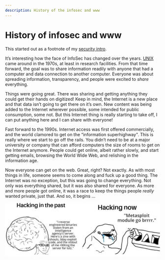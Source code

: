 ```yaml
---
description: History of the infosec and www
---
```


# History of infosec and www

This started out as a footnote of my [security intro](../security/).

It’s interesting how the face of InfoSec has changed over the years. [UNIX](../unix/) came around in the 1970s, at least in research facilities. From that time forward, the goal was to share information readily with anyone that had a computer and data connection to another computer. Everyone was about spreading information, transparency, and people were excited to _share_ everything.

Things were going great. There was sharing and getting anything they could get their hands on digitized! Keep in mind, the Internet is a new place and that data isn’t going to get there on it’s own. New content was being added to the Internet wherever possible, some intended for public consumption, some not. But this Internet thing is really starting to take off, I can put anything here and I can share with everyone!

Fast forward to the 1990s. Internet access was first offered commercially, and the world clamored to get on the “information superhighway". This is really where we start to go off the rails. You didn’t need to be at a major university or company that can afford computers the size of rooms to get on the Internet anymore. People could get online, albeit rather slowly, and start getting emails, browsing the World Wide Web, and relishing in the information age.

Now everyone can get on the web. Great, right? Not exactly. As with most things in life, someone seems to come along and fuck up a good thing. The Internet was no exception, but this was going to change everything. Not only was everything shared, but it was also shared for everyone. As more and more people got online, it was a race to keep the things people _really_ wanted private, just that. And so, it begins ...

![brains](../../.gitbook/assets/brains.jpg)
